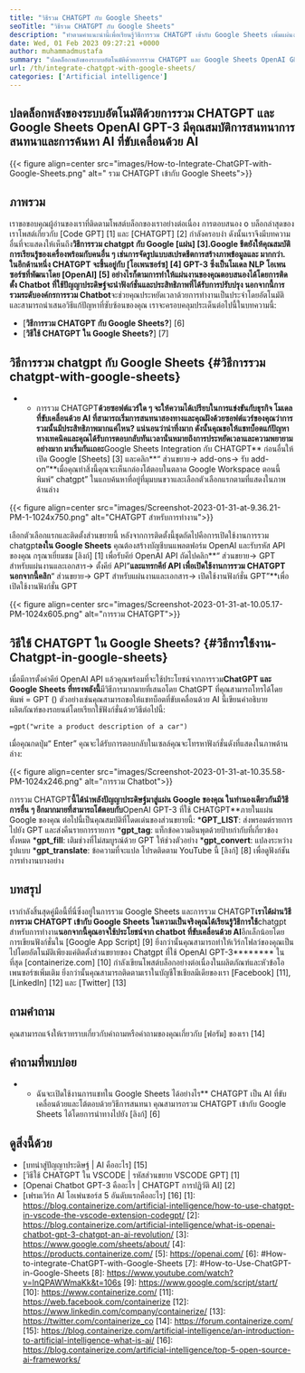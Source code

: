 ```yaml
---
title: "วิธีรวม CHATGPT กับ Google Sheets" 
seoTitle: "วิธีรวม CHATGPT กับ Google Sheets" 
description: "ทำตามคำแนะนำนี้เพื่อเรียนรู้วิธีการรวม CHATGPT เข้ากับ Google Sheets เพิ่มแผ่นงานของคุณด้วยแชทบ็อตที่ใช้ปัญญาประดิษฐ์ที่เรียกว่า CHATGPT" 
date: Wed, 01 Feb 2023 09:27:21 +0000
author: muhammadmustafa
summary: "ปลดล็อกพลังของระบบอัตโนมัติด้วยการรวม CHATGPT และ Google Sheets OpenAI GPT-3 เสนอการสนทนาที่ใช้ข้อความ AI ข้อความให้เสร็จสมบูรณ์ & amp; คุณสมบัติการค้นหา" 
url: /th/integrate-chatgpt-with-google-sheets/
categories: ['Artificial intelligence']
---
```


## ปลดล็อกพลังของระบบอัตโนมัติด้วยการรวม CHATGPT และ Google Sheets OpenAI GPT-3 มีคุณสมบัติการสนทนาการสนทนาและการค้นหา AI ที่ขับเคลื่อนด้วย AI

{{< figure align=center src="images/How-to-Integrate-ChatGPT-with-Google-Sheets.png" alt=" รวม CHATGPT เข้ากับ Google Sheets">}}


## ภาพรวม
เราขอขอบคุณผู้อ่านของเราที่ติดตามโพสต์บล็อกของเราอย่างต่อเนื่อง การตอบสนอง o บล็อกล่าสุดของเราโพสต์เกี่ยวกับ [Code GPT] [1] และ [CHATGPT] [2] กำลังครอบงำ ดังนั้นเราจึงมีบทความอื่นที่จะแสดงให้เห็นถึง**วิธีการรวม chatgpt กับ Google [แผ่น] [3].**Google ชีตยังให้คุณสมบัติการเรียนรู้ของเครื่องพร้อมกับคนอื่น ๆ เช่นการจัดรูปแบบสเปรดชีตการสร้างภาพข้อมูลและ มากกว่า. ในอีกด้านหนึ่ง CHATGPT จะขึ้นอยู่กับ [โอเพนซอร์ซ] [4] GPT-3 ซึ่งเป็นโมเดล NLP โอเพนซอร์ซที่พัฒนาโดย [OpenAI] [5]
อย่างไรก็ตามการทำให้แผ่นงานของคุณตอบสนองได้โดยการติดตั้ง Chatbot ที่ใช้ปัญญาประดิษฐ์จะนำฟังก์ชั่นและประสิทธิภาพที่ได้รับการปรับปรุง นอกจากนี้การรวมระดับองค์กร**การรวม Chatbot**จะช่วยคุณประหยัดเวลาด้วยการทำงานเป็นประจำโดยอัตโนมัติและสามารถนำเสนอวิธีแก้ปัญหาที่ซับซ้อนของคุณ
เราจะครอบคลุมประเด็นต่อไปนี้ในบทความนี้:
* [**วิธีการรวม CHATGPT กับ Google Sheets?**] [6]
* [**วิธีใช้ CHATGPT ใน Google Sheets?**] [7]

## วิธีการรวม chatgpt กับ Google Sheets {#วิธีการรวม chatgpt-with-google-sheets}
* * การรวม CHATGPT**ด้วยซอฟต์แวร์ใด ๆ จะให้ความได้เปรียบในการแข่งขันกับธุรกิจ โมเดลที่ขับเคลื่อนด้วย AI ที่สามารถเริ่มการสนทนาสองทางและคุณฝังด้วยซอฟต์แวร์ของคุณว่าการรวมนั้นมีประสิทธิภาพมากแค่ไหน? แน่นอนว่าน่าทึ่งมาก ดังนั้นคุณขอให้แชทบ็อตแก้ปัญหาทางเทคนิคและคุณได้รับการตอบกลับทันเวลานั่นหมายถึงการประหยัดเวลาและความพยายามอย่างมาก
มาเริ่มกันเถอะ**Google Sheets Integration กับ CHATGPT**
ก่อนอื่นให้เปิด Google [Sheets] [3] และคลิก**“ ส่วนขยาย-> add-ons-> รับ add-on”**เมื่อคุณทำสิ่งนี้คุณจะเห็นกล่องโต้ตอบในตลาด Google Workspace ตอนนี้พิมพ์“ chatgpt” ในแถบค้นหาที่อยู่ที่มุมบนขวาและเลือกตัวเลือกแรกตามที่แสดงในภาพด้านล่าง

{{< figure align=center src="images/Screenshot-2023-01-31-at-9.36.21-PM-1-1024x750.png" alt="CHATGPT สำหรับการทำงาน">}}

เลือกตัวเลือกแรกและติดตั้งส่วนขยายนี้ หลังจากการติดตั้งนี้ชุดถัดไปคือการเปิดใช้งานการรวม chatgpt**ลงใน Google Sheets**
คุณต้องสร้างบัญชีบนแพลตฟอร์ม OpenAI และรับรหัส API ของคุณ กรุณาเยี่ยมชม [ลิงก์] [1] เพื่อรับคีย์ OpenAI API
ถัดไปคลิก**“ ส่วนขยาย-> GPT สำหรับแผ่นงานและเอกสาร-> ตั้งคีย์ API”**และแทรกคีย์ API เพื่อเปิดใช้งานการรวม CHATGPT นอกจากนี้คลิก**“ ส่วนขยาย-> GPT สำหรับแผ่นงานและเอกสาร-> เปิดใช้งานฟังก์ชั่น GPT”**เพื่อเปิดใช้งานฟังก์ชั่น GPT

{{< figure align=center src="images/Screenshot-2023-01-31-at-10.05.17-PM-1024x605.png" alt="การรวม CHATGPT">}}


## วิธีใช้ CHATGPT ใน Google Sheets? {#วิธีการใช้งาน-Chatgpt-in-google-sheets}
เมื่อมีการตั้งค่าคีย์ OpenAI API แล้วคุณพร้อมที่จะใช้ประโยชน์จากการรวม**ChatGPT และ Google Sheets ที่ทรงพลังนี้**มีวิธีการมากมายที่เสนอโดย ChatGPT ที่คุณสามารถโทรได้โดยพิมพ์ = GPT ()
ตัวอย่างเช่นคุณสามารถขอให้แชทบ็อตที่ขับเคลื่อนด้วย AI นี้เขียนคำอธิบายผลิตภัณฑ์ของรถยนต์โดยเรียกใช้ฟังก์ชั่นด้วยวิธีต่อไปนี้:
```
=gpt("write a product description of a car")
```
เมื่อคุณกดปุ่ม“ Enter” คุณจะได้รับการตอบกลับในเซลล์คุณจะโทรหาฟังก์ชั่นดังที่แสดงในภาพด้านล่าง:

{{< figure align=center src="images/Screenshot-2023-01-31-at-10.35.58-PM-1024x246.png" alt="การรวม Chatbot">}}

การรวม CHATGPT**นี้ได้นำพลังปัญญาประดิษฐ์มาสู่แผ่น Google ของคุณ ในทำนองเดียวกันมีวิธีการอื่น ๆ อีกมากมายที่สามารถโต้ตอบกับ**OpenAI GPT-3 ที่ใช้ CHATGPT**ภายในแผ่น Google ของคุณ
ต่อไปนี้เป็นคุณสมบัติที่โดดเด่นของส่วนขยายนี้:
***GPT_LIST**: ส่งพรอมต์รายการไปยัง GPT และส่งคืนรายการรายการ
***gpt_tag**: แท็กข้อความอินพุตด้วยป้ายกำกับที่เกี่ยวข้องทั้งหมด
***gpt_fill**: เติมช่วงที่ไม่สมบูรณ์ด้วย GPT ให้ช่วงตัวอย่าง
***gpt_convert**: แปลงระหว่างรูปแบบ
***gpt_translate**: ข้อความที่จะแปล
โปรดติดตาม YouTube นี้ [ลิงก์] [8] เพื่อดูฟังก์ชันการทำงานบางอย่าง

## บทสรุป
เรากำลังสิ้นสุดคู่มือนี้ที่นี่ซึ่งอยู่ในการรวม Google Sheets และการรวม CHATGPT**เราได้ผ่านวิธีการรวม CHATGPT เข้ากับ Google Sheets ในความเป็นจริงคุณได้เรียนรู้วิธีการใช้**chatgpt สำหรับการทำงาน**นอกจากนี้คุณอาจใช้ประโยชน์จาก chatbot ที่ขับเคลื่อนด้วย AI**อีกเล็กน้อยโดยการเขียนฟังก์ชั่นใน [Google App Script] [9] ยิ่งกว่านั้นคุณสามารถทำให้เวิร์กโฟลว์ของคุณเป็นไปโดยอัตโนมัติเพียงแค่ติดตั้งส่วนขยายของ Chatgpt ที่ใช้ OpenAI GPT-3********
ในที่สุด [containerize.com] [10] กำลังเขียนโพสต์บล็อกอย่างต่อเนื่องในผลิตภัณฑ์และหัวข้อโอเพนซอร์ซเพิ่มเติม ยิ่งกว่านั้นคุณสามารถติดตามเราในบัญชีโซเชียลมีเดียของเรา [Facebook] [11], [LinkedIn] [12] และ [Twitter] [13]

## ถามคำถาม
คุณสามารถแจ้งให้เราทราบเกี่ยวกับคำถามหรือคำถามของคุณเกี่ยวกับ [ฟอรัม] ของเรา [14]

## คำถามที่พบบ่อย
* * ฉันจะเปิดใช้งานการแชทใน Google Sheets ได้อย่างไร**
CHATGPT เป็น AI ที่ขับเคลื่อนด้วยและโต้ตอบด้วยวิธีการสนทนา คุณสามารถรวม CHATGPT เข้ากับ Google Sheets ได้โดยการนำทางไปยัง [ลิงก์] [6]

## ดูสิ่งนี้ด้วย
  * [บทนำสู่ปัญญาประดิษฐ์ | AI คืออะไร] [15]
  * [วิธีใช้ CHATGPT ใน VSCODE | รหัสส่วนขยาย VSCODE GPT] [1]
  * [Openai Chatbot GPT-3 คืออะไร | CHATGPT การปฏิวัติ AI] [2]
  * [เฟรมเวิร์ก AI โอเพ่นซอร์ส 5 อันดับแรกคืออะไร] [16]
[1]: https://blog.containerize.com/artificial-intelligence/how-to-use-chatgpt-in-vscode-the-vscode-extension-codegpt/
[2]: https://blog.containerize.com/artificial-intelligence/what-is-openai-chatbot-gpt-3-chatgpt-an-ai-revolution/
[3]: https://www.google.com/sheets/about/
[4]: https://products.containerize.com/
[5]: https://openai.com/
[6]: #How-to-integrate-ChatGPT-with-Google-Sheets
[7]: #How-to-Use-ChatGPT-in-Google-Sheets
[8]: https://www.youtube.com/watch?v=lnQPAWWmaKk&t=106s
[9]: https://www.google.com/script/start/
[10]: https://www.containerize.com/
[11]: https://web.facebook.com/containerize
[12]: https://www.linkedin.com/company/containerize/
[13]: https://twitter.com/containerize_co
[14]: https://forum.containerize.com/
[15]: https://blog.containerize.com/artificial-intelligence/an-introduction-to-artificial-intelligence-what-is-ai/
[16]: https://blog.containerize.com/artificial-intelligence/top-5-open-source-ai-frameworks/
